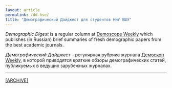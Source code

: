 ```yaml
---
layout: article
permalink: /dd-hse/
title: "Демографический Дайджест для студентов НИУ ВШЭ"
---
```


*Demographic Digest*  is a regular column at [Demoscope Weekly][1] which publishes (in Russian) brief summaries of fresh demographic papers from the best academic journals.

*Демографический Дайджест* – регулярная рубрика журнала [Демоскоп Weekly][1], в которой приводятся краткие обзоры демографических статей, публикуемых в ведущих зарубежных журналах.

***
[[ARCHIVE]][1]

[1]: http://demoscope.ru/weekly/arc/arcdigest.php
